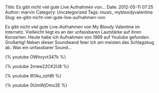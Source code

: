 Title: Es gibt nicht viel gute Live Aufnahmen von...
Date: 2012-05-11 07:25
Author: marvin
Category: Uncategorized
Tags: music, mybloodyvalentine
Slug: es-gibt-nicht-viel-gute-live-aufnahmen-von

Es gibt nicht viel gute Live-Aufnahmen von My Bloody Valentine im
Internetz. Vielleicht liegt es an der unfassbaren Lautstärke auf ihren
Konzerten. Heute habe ich Aufnahmen von 1989 auf Youtube gefunden.
Großartig! Neben dieser Soundwand feier ich am meisten das Schlagzeug
ab. Was ein unfassbarer Sound...

{% youtube OWhvyvt347k %}

{% youtube 2mwe22CK2U8 %}

{% youtube iR1Au_ozhBI %}

{% youtube 0UimWjOmx2E %}

